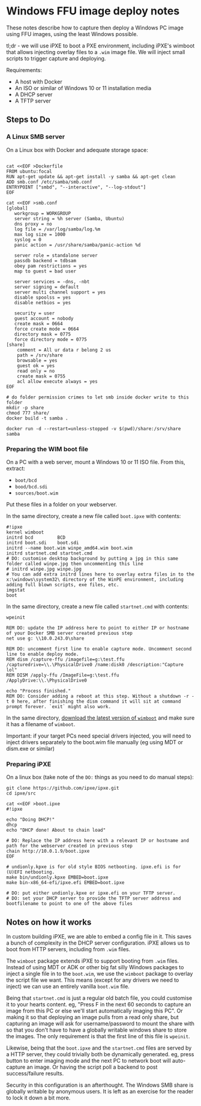# Windows FFU image deploy notes

These notes describe how to capture then deploy a Windows PC image using FFU images, using the least Windows possible.

tl;dr - we will use iPXE to boot a PXE environment, including iPXE's wimboot that allows injecting overlay files to a `.wim` image file. We will inject small scripts to trigger capture and deploying.

Requirements:
* A host with Docker
* An ISO or similar of Windows 10 or 11 installation media
* A DHCP server
* A TFTP server

## Steps to Do

### A Linux SMB server

On a Linux box with Docker and adequate storage space:

```

cat <<EOF >Dockerfile
FROM ubuntu:focal
RUN apt-get update && apt-get install -y samba && apt-get clean
ADD smb.conf /etc/samba/smb.conf
ENTRYPOINT ["smbd", "--interactive", "--log-stdout"]
EOF

cat <<EOF >smb.conf
[global]
   workgroup = WORKGROUP
   server string = %h server (Samba, Ubuntu)
   dns proxy = no
   log file = /var/log/samba/log.%m
   max log size = 1000
   syslog = 0
   panic action = /usr/share/samba/panic-action %d

   server role = standalone server
   passdb backend = tdbsam
   obey pam restrictions = yes
   map to guest = bad user

   server services = -dns, -nbt
   server signing = default
   server multi channel support = yes
   disable spoolss = yes
   disable netbios = yes

   security = user
   guest account = nobody
   create mask = 0664
   force create mode = 0664
   directory mask = 0775
   force directory mode = 0775
[share]
    comment = All ur data r belong 2 us
    path = /srv/share
    browsable = yes
    guest ok = yes
    read only = no
    create mask = 0755
    acl allow execute always = yes
EOF

# do folder permission crimes to let smb inside docker write to this folder
mkdir -p share
chmod 777 share/
docker build -t samba .

docker run -d --restart=unless-stopped -v $(pwd)/share:/srv/share samba
```


### Preparing the WIM boot file

On a PC with a web server, mount a Windows 10 or 11 ISO file. From this, extract:
* `boot/bcd`
* `bood/bcd.sdi`
* `sources/boot.wim`

Put these files in a folder on your webserver.

In the same directory, create a new file called `boot.ipxe` with contents:

```
#!ipxe
kernel wimboot 
initrd bcd         BCD
initrd boot.sdi    boot.sdi
initrd --name boot.wim winpe_amd64.wim boot.wim
initrd startnet.cmd startnet.cmd
# DO: customise desktop background by putting a jpg in this same folder called winpe.jpg then uncommenting this line
# initrd winpe.jpg winpe.jpg
# You can add extra initrd lines here to overlay extra files in to the x:\windows\system32\ directory of the WinPE environment, including adding full blown scripts, exe files, etc.
imgstat
boot
```

In the same directory, create a new file called `startnet.cmd` with contents:

```
wpeinit

REM DO: update the IP address here to point to either IP or hostname of your Docker SMB server created previous step
net use g: \\10.0.243.0\share

REM DO: uncomment first line to enable capture mode. Uncomment second line to enable deploy mode.
REM dism /capture-ffu /imagefile=g:\test.ffu /capturedrive=\\.\PhysicalDrive0 /name:disk0 /description:"Capture lol"
REM DISM /apply-ffu /ImageFile=g:\test.ffu /ApplyDrive:\\.\PhysicalDrive0

echo "Process finished."
REM DO: Consider adding a reboot at this step. Without a shutdown -r -t 0 here, after finishing the dism command it will sit at command prompt forever. `exit` might also work.
```

In the same directory, [download the latest version of `wimboot`](https://github.com/ipxe/wimboot/releases/latest/download/wimboot) and make sure it has a filename of `wimboot`.

Important: if your target PCs need special drivers injected, you will need to inject drivers separately to the boot.wim file manually (eg using MDT or dism.exe or similar)

### Preparing iPXE

On a linux box (take note of the `DO:` things as you need to do manual steps):
```
git clone https://github.com/ipxe/ipxe.git
cd ipxe/src

cat <<EOF >boot.ipxe
#!ipxe

echo "Doing DHCP!"
dhcp
echo "DHCP done! About to chain load"

# DO: Replace the IP address here with a relevant IP or hostname and path for the webserver created in previous step
chain http://10.0.1.9/boot.ipxe
EOF

# undionly.kpxe is for old style BIOS netbooting. ipxe.efi is for (U)EFI netbooting.
make bin/undionly.kpxe EMBED=boot.ipxe
make bin-x86_64-efi/ipxe.efi EMBED=boot.ipxe

# DO: put either undionly.kpxe or ipxe.efi on your TFTP server.
# DO: set your DHCP server to provide the TFTP server address and bootfilename to point to one of the above files
```

## Notes on how it works

In custom building iPXE, we are able to embed a config file in it. This saves a bunch of complexity in the DHCP server configuration. iPXE allows us to boot from HTTP servers, including from `.wim` files.

The `wimboot` package extends iPXE to support booting from `.wim` files. Instead of using MDT or ADK or other big fat silly Windows packages to inject a single file in to the `boot.wim`, we use the `wimboot` package to overlay the script file we want. This means (except for any drivers we need to inject) we can use an entirely vanilla `boot.wim` file.

Being that `startnet.cmd` is just a regular old batch file, you could customise it to your hearts content. eg, "Press F in the next 60 seconds to capture an image from this PC or else we'll start automatically imaging this PC". Or making it so that deploying an image pulls from a read only share, but capturing an image will ask for username/password to mount the share with so that you don't have to have a globally writable windows share to store the images. The only requirement is that the first line of this file is `wpeinit`.

Likewise, being that the `boot.ipxe` and the `startnet.cmd` files are served by a HTTP server, they could trivially both be dynamically generated. eg, press button to enter imaging mode and the next PC to network boot will auto-capture an image. Or having the script poll a backend to post success/failure results.

Security in this configuration is an afterthought. The Windows SMB share is globally writable by anonymous users. It is left as an exercise for the reader to lock it down a bit more.
